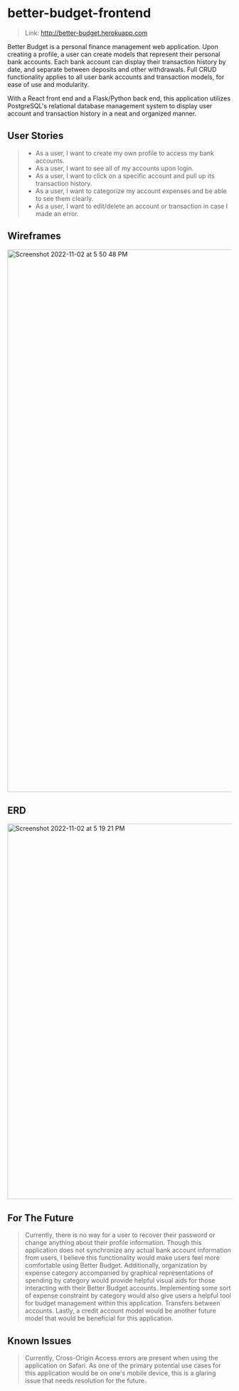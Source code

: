 # better-budget-frontend

>Link: http://better-budget.herokuapp.com

Better Budget is a personal finance management web application. Upon creating a profile, a user can create models that represent their personal bank accounts. Each bank account can display their transaction history by date, and separate between deposits and other withdrawals. Full CRUD functionality applies to all user bank accounts and transaction models, for ease of use and modularity. 

With a React front end and a Flask/Python back end, this application utilizes PostgreSQL's relational database management system to display user account and transaction history in a neat and organized manner.

## User Stories

> - As a user, I want to create my own profile to access my bank accounts.
> - As a user, I want to see all of my accounts upon login.
> - As a user, I want to click on a specific account and pull up its transaction history.
> - As a user, I want to categorize my account expenses and be able to see them clearly.
> - As a user, I want to edit/delete an account or transaction in case I made an error.

## Wireframes
<img width="1218" alt="Screenshot 2022-11-02 at 5 50 48 PM" src="https://user-images.githubusercontent.com/104398805/204670151-5cdd0e8f-9d7d-4463-bfa1-b080afa57007.png">


## ERD
<img width="843" alt="Screenshot 2022-11-02 at 5 19 21 PM" src="https://user-images.githubusercontent.com/104398805/204670135-494b3d42-3f55-4337-ac91-c11f78a54d20.png">

## For The Future
> Currently, there is no way for a user to recover their password or change anything about their profile information. Though this application does not synchronize any actual bank account information from users, I believe this functionality would make users feel more comfortable using Better Budget.
> Additionally, organization by expense category accompanied by graphical representations of spending by category would provide helpful visual aids for those interacting with their Better Budget accounts. 
> Implementing some sort of expense constraint by category would also give users a helpful tool for budget management within this application.
> Transfers between accounts.
> Lastly, a credit account model would be another future model that would be beneficial for this application.

## Known Issues 
> Currently, Cross-Origin Access errors are present when using the application on Safari. As one of the primary potential use cases for this application would be on one's mobile device, this is a glaring issue that needs resolution for the future.
